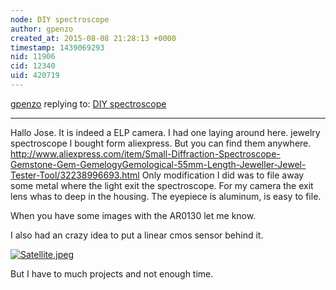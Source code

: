 ```yaml
---
node: DIY spectroscope
author: gpenzo
created_at: 2015-08-08 21:28:13 +0000
timestamp: 1439069293
nid: 11906
cid: 12340
uid: 420719
---
```




[gpenzo](../profile/gpenzo) replying to: [DIY spectroscope](../notes/gpenzo/05-29-2015/diy-spectroscope)

----
Hallo Jose.
It is indeed a ELP camera. I had one laying around here.
 jewelry spectroscope I bought form aliexpress. But you can find them anywhere.
http://www.aliexpress.com/item/Small-Diffraction-Spectroscope-Gemstone-Gem-GemelogyGemological-55mm-Length-Jeweller-Jewel-Tester-Tool/32238996693.html
Only modification I did was to file away some metal where the light exit the spectroscope. For my camera the exit lens whas to deep in the housing. The eyepiece is aluminum, is easy to file.

When you have some images with the AR0130 let me know.

I also had an crazy idea to put a linear cmos sensor behind it. 

[![Satellite.jpeg](https://i.publiclab.org/system/images/photos/000/011/062/original/Satellite.jpeg)](https://i.publiclab.org/system/images/photos/000/011/062/original/Satellite.jpeg)

But I have to much projects and not enough time.

